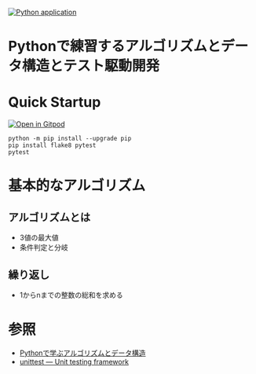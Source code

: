 [![Python application](https://github.com/k2works/python-drill/actions/workflows/python-app.yml/badge.svg)](https://github.com/k2works/python-drill/actions/workflows/python-app.yml)
# Pythonで練習するアルゴリズムとデータ構造とテスト駆動開発

# Quick Startup


[![Open in Gitpod](https://gitpod.io/button/open-in-gitpod.svg)](https://gitpod.io/#https://github.com/k2works/python-drill)
                                                                                            
```
python -m pip install --upgrade pip
pip install flake8 pytest
pytest
```
# 基本的なアルゴリズム
## アルゴリズムとは

- 3値の最大値
- 条件判定と分岐
## 繰り返し

- 1からnまでの整数の総和を求める

# 参照

- [Pythonで学ぶアルゴリズムとデータ構造](https://www.amazon.co.jp/%E6%96%B0%E3%83%BB%E6%98%8E%E8%A7%A3Python%E3%81%A7%E5%AD%A6%E3%81%B6%E3%82%A2%E3%83%AB%E3%82%B4%E3%83%AA%E3%82%BA%E3%83%A0%E3%81%A8%E3%83%87%E3%83%BC%E3%82%BF%E6%A7%8B%E9%80%A0-%E6%9F%B4%E7%94%B0-%E6%9C%9B%E6%B4%8B-ebook/dp/B0834JWWZG/ref=sr_1_17?adgrpid=114421172365&dchild=1&hvadid=492536111020&hvdev=c&hvqmt=b&hvtargid=kwd-331445779560&hydadcr=5743_10963946&jp-ad-ap=0&keywords=%E3%82%A2%E3%83%AB%E3%82%B4%E3%83%AA%E3%82%BA%E3%83%A0+%E3%81%A8+%E3%83%87%E3%83%BC%E3%82%BF+%E6%A7%8B%E9%80%A0&qid=1619831648&sr=8-17)
- [unittest — Unit testing framework](https://docs.python.org/3/library/unittest.html)